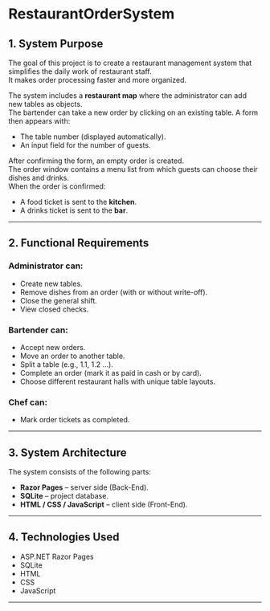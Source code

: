 # RestaurantOrderSystem
## 1. System Purpose
The goal of this project is to create a restaurant management system that simplifies the daily work of restaurant staff.  
It makes order processing faster and more organized.  

The system includes a **restaurant map** where the administrator can add new tables as objects.  
The bartender can take a new order by clicking on an existing table. A form then appears with:  
- The table number (displayed automatically).  
- An input field for the number of guests.  

After confirming the form, an empty order is created.  
The order window contains a menu list from which guests can choose their dishes and drinks.  
When the order is confirmed:  
- A food ticket is sent to the **kitchen**.  
- A drinks ticket is sent to the **bar**.  

---

## 2. Functional Requirements

### Administrator can:
- Create new tables.  
- Remove dishes from an order (with or without write-off).  
- Close the general shift.  
- View closed checks.  

### Bartender can:
- Accept new orders.  
- Move an order to another table.  
- Split a table (e.g., 1.1, 1.2 …).  
- Complete an order (mark it as paid in cash or by card).  
- Choose different restaurant halls with unique table layouts.  

### Chef can:
- Mark order tickets as completed.  

---

## 3. System Architecture
The system consists of the following parts:  
- **Razor Pages** – server side (Back-End).  
- **SQLite** – project database.  
- **HTML / CSS / JavaScript** – client side (Front-End).  

---

## 4. Technologies Used
- ASP.NET Razor Pages  
- SQLite  
- HTML  
- CSS  
- JavaScript  

---

